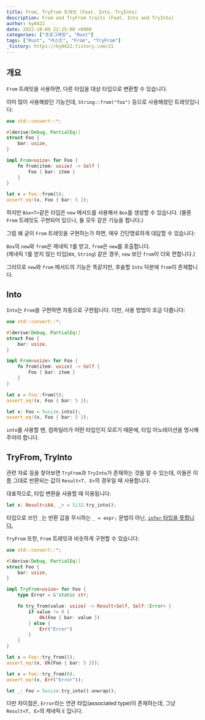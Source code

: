 ```yaml
---
title: From, TryFrom 트레잇 (Feat. Into, TryInto)
description: From and TryFrom traits (Feat. Into and TryInto)
author: ky0422
date: 2022-10-09 22:25:00 +0900
categories: ["프로그래밍", "Rust"]
tags: ["Rust", "러스트", "From", "TryFrom"]
_tistory: https://ky0422.tistory.com/21
---
```


## 개요

`From` 트레잇을 사용하면, 다른 타입을 대상 타입으로 변환할 수 있습니다.

이미 많이 사용해왔던 기능인데, `String::from("foo")` 등으로 사용해왔던 트레잇입니다:

```rust
use std::convert::*;

#[derive(Debug, PartialEq)]
struct Foo {
    bar: usize,
}

impl From<usize> for Foo {
    fn from(item: usize) -> Self {
        Foo { bar: item }
    }
}

let x = Foo::from(5);
assert_eq!(x, Foo { bar: 5 });
```

하지만 `Box<T>`같은 타입은 `new` 메서드를 사용해서 `Box`를 생성할 수 있습니다. (물론 `From` 트레잇도 구현되어 있으나, 둘 모두 같은 기능을 합니다.)

그럼 왜 굳이 `From` 트레잇을 구현하는가 하면, 매우 간단명료하게 대답할 수 있습니다:

`Box`의 `new`와 `from`은 제네릭 `T`를 받고, `from`은 `new`를 호출합니다.  
(제네릭 `T`를 받지 않는 타입(ex, `String`) 같은 경우, `new` 보단 `from`이 더욱 편합니다.)

그러므로 `new`와 `from` 메서드의 기능은 똑같지만, 후술할 `Into` 덕분에 `from`이 존재합니다.

## Into

`Into`는 `From`을 구현하면 자동으로 구현됩니다. 다만, 사용 방법이 조금 다릅니다:

```rust
use std::convert::*;

#[derive(Debug, PartialEq)]
struct Foo {
    bar: usize,
}

impl From<usize> for Foo {
    fn from(item: usize) -> Self {
        Foo { bar: item }
    }
}

let x = Foo::from(5);
assert_eq!(x, Foo { bar: 5 });

let x: Foo = 5usize.into();
assert_eq!(x, Foo { bar: 5 });
```

`into`를 사용할 땐, 컴파일러가 어떤 타입인지 모르기 때문에, 타입 어노테이션을 명시해주어야 합니다.

## TryFrom, TryInto

관련 자료 등을 찾아보면 `TryFrom`과 `TryInto`가 존재하는 것을 알 수 있는데, 이들은 이름 그대로 반환되는 값이 `Result<T, E>`의 경우일 때 사용합니다.

대표적으로, 타입 변환을 사용할 때 이용됩니다:

```rust
let x: Result<i64, _> = 5i32.try_into();
```

타입으로 쓰인 `_`는 반환 값을 무시하는 `_ = expr;` 문법이 아닌, [`infer` 타입을 뜻합니다.](https://doc.rust-lang.org/reference/types/inferred.html)

`TryFrom` 또한, `From` 트레잇과 비슷하게 구현할 수 있습니다:

```rust
use std::convert::*;

#[derive(Debug, PartialEq)]
struct Foo {
    bar: usize,
}

impl TryFrom<usize> for Foo {
    type Error = &'static str;

    fn try_from(value: usize) -> Result<Self, Self::Error> {
        if value != 0 {
            Ok(Foo { bar: value })
        } else {
            Err("Error")
        }
    }
}

let x = Foo::try_from(5);
assert_eq!(x, Ok(Foo { bar: 5 }));

let x = Foo::try_from(0);
assert_eq!(x, Err("Error"));

let _: Foo = 5usize.try_into().unwrap();
```

다만 차이점은, `Error`라는 연관 타입(associated type)이 존재하는데, 그냥 `Result<T, E>`의 제네릭 `E` 입니다.
